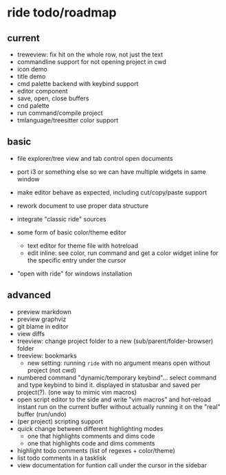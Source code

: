 # ride todo/roadmap

## current

* treweview: fix hit on the whole row, not just the text
* commandline support for not opening project in cwd
* icon demo
* title demo
* cmd palette backend with keybind support
* editor component
* save, open, close buffers
* cnd palette
* run command/compile project
* tmlanguage/treesitter color support

## basic
* file explorer/tree view and tab control open documents
* port i3 or something else so we can have multiple widgets in same window

* make editor behave as expected, including cut/copy/paste support
* rework document to use proper data structure
* integrate "classic ride" sources
* some form of basic color/theme editor
  - text editor for theme file with hotreload
  - edit inline: see color, run command and get a color widget inline for the specific entry under the cursor
* "open with ride" for windows installation

## advanced
* preview markdown
* preview graphviz
* git blame in editor
* view diffs
* treeview: change project folder to a new (sub/parent/folder-browser) folder
* treeview: bookmarks
  - new setting: running `ride` with no argument means open without project (not cwd)
* numbered command "dynamic/temporary keybind"... select command and type keybind to bind it. displayed in statusbar and saved per project(?). (one way to mimic vim macros)
* open script editor to the side and write "vim macros" and hot-reload instant run on the current buffer without actually running it on the "real" buffer (run/undo)
* (per project) scripting support
* quick change between different highlighting modes
  - one that highlights comments and dims code
  - one that highlights code and dims comments
* highlight todo comments (list of regexes + color/theme)
* list todo comments in a tasklisk
* view documentation for funtion call under the cursor in the sidebar
